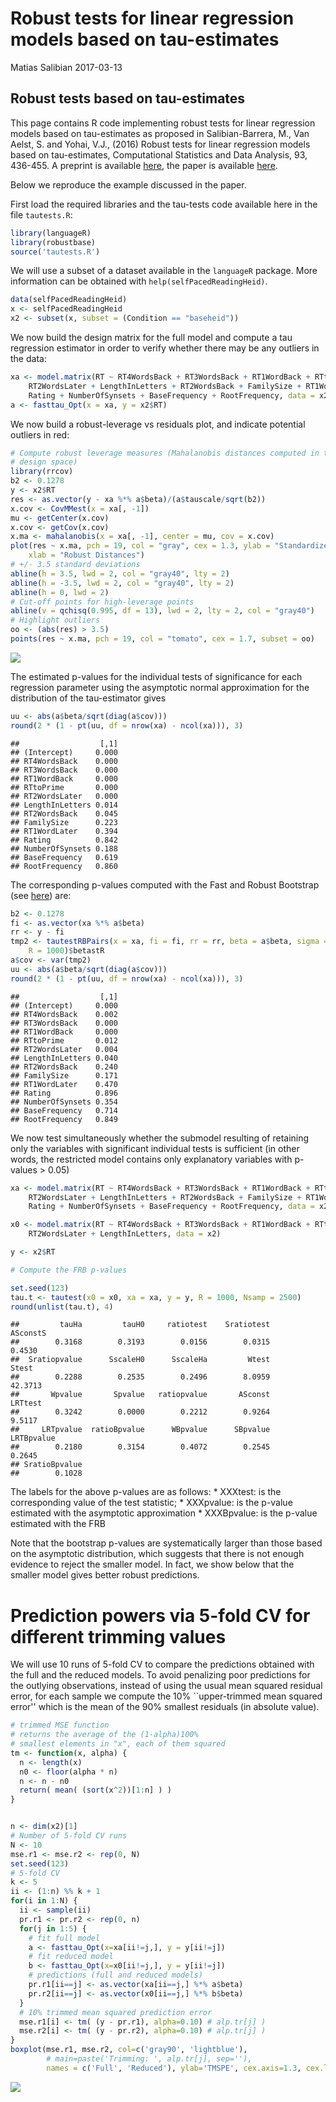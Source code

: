 Robust tests for linear regression models based on tau-estimates
================
Matias Salibian
2017-03-13

Robust tests based on tau-estimates
-----------------------------------

This page contains R code implementing robust tests for linear regression models based on tau-estimates as proposed in Salibian-Barrera, M., Van Aelst, S. and Yohai, V.J., (2016) Robust tests for linear regression models based on tau-estimates, Computational Statistics and Data Analysis, 93, 436-455. A preprint is available [here](https://www.stat.ubc.ca/~matias/tau-tests-rev1.pdf), the paper is available [here](http://dx.doi.org/10.1016/j.csda.2014.09.012).

Below we reproduce the example discussed in the paper.

First load the required libraries and the tau-tests code available here in the file `tautests.R`:

``` r
library(languageR)
library(robustbase)
source('tautests.R')
```

We will use a subset of a dataset available in the `languageR` package. More information can be obtained with `help(selfPacedReadingHeid)`.

``` r
data(selfPacedReadingHeid)
x <- selfPacedReadingHeid
x2 <- subset(x, subset = (Condition == "baseheid"))
```

We now build the design matrix for the full model and compute a tau regression estimator in order to verify whether there may be any outliers in the data:

``` r
xa <- model.matrix(RT ~ RT4WordsBack + RT3WordsBack + RT1WordBack + RTtoPrime + 
    RT2WordsLater + LengthInLetters + RT2WordsBack + FamilySize + RT1WordLater + 
    Rating + NumberOfSynsets + BaseFrequency + RootFrequency, data = x2)
a <- fasttau_Opt(x = xa, y = x2$RT)
```

We now build a robust-leverage vs residuals plot, and indicate potential outliers in red:

``` r
# Compute robust leverage measures (Mahalanobis distances computed in the
# design space)
library(rrcov)
b2 <- 0.1278
y <- x2$RT
res <- as.vector(y - xa %*% a$beta)/(a$tauscale/sqrt(b2))
x.cov <- CovMMest(x = xa[, -1])
mu <- getCenter(x.cov)
x.cov <- getCov(x.cov)
x.ma <- mahalanobis(x = xa[, -1], center = mu, cov = x.cov)
plot(res ~ x.ma, pch = 19, col = "gray", cex = 1.3, ylab = "Standardized residuals", 
    xlab = "Robust Distances")
# +/- 3.5 standard deviations
abline(h = 3.5, lwd = 2, col = "gray40", lty = 2)
abline(h = -3.5, lwd = 2, col = "gray40", lty = 2)
abline(h = 0, lwd = 2)
# Cut-off points for high-leverage points
abline(v = qchisq(0.995, df = 13), lwd = 2, lty = 2, col = "gray40")
# Highlight outliers
oo <- (abs(res) > 3.5)
points(res ~ x.ma, pch = 19, col = "tomato", cex = 1.7, subset = oo)
```

![](README_files/figure-markdown_github/levres-1.png)

<!-- n <- nrow(x2) -->
The estimated p-values for the individual tests of significance for each regression parameter using the asymptotic normal approximation for the distribution of the tau-estimator gives

``` r
uu <- abs(a$beta/sqrt(diag(a$cov)))
round(2 * (1 - pt(uu, df = nrow(xa) - ncol(xa))), 3)
```

    ##                  [,1]
    ## (Intercept)     0.000
    ## RT4WordsBack    0.000
    ## RT3WordsBack    0.000
    ## RT1WordBack     0.000
    ## RTtoPrime       0.000
    ## RT2WordsLater   0.000
    ## LengthInLetters 0.014
    ## RT2WordsBack    0.045
    ## FamilySize      0.223
    ## RT1WordLater    0.394
    ## Rating          0.842
    ## NumberOfSynsets 0.188
    ## BaseFrequency   0.619
    ## RootFrequency   0.860

The corresponding p-values computed with the Fast and Robust Bootstrap (see [here](http://here)) are:

``` r
b2 <- 0.1278
fi <- as.vector(xa %*% a$beta)
rr <- y - fi
tmp2 <- tautestRBPairs(x = xa, fi = fi, rr = rr, beta = a$beta, sigma = a$scale, 
    R = 1000)$betastR
a$cov <- var(tmp2)
uu <- abs(a$beta/sqrt(diag(a$cov)))
round(2 * (1 - pt(uu, df = nrow(xa) - ncol(xa))), 3)
```

    ##                  [,1]
    ## (Intercept)     0.000
    ## RT4WordsBack    0.002
    ## RT3WordsBack    0.000
    ## RT1WordBack     0.000
    ## RTtoPrime       0.012
    ## RT2WordsLater   0.004
    ## LengthInLetters 0.040
    ## RT2WordsBack    0.240
    ## FamilySize      0.171
    ## RT1WordLater    0.470
    ## Rating          0.896
    ## NumberOfSynsets 0.354
    ## BaseFrequency   0.714
    ## RootFrequency   0.849

We now test simultaneously whether the submodel resulting of retaining only the variables with significant individual tests is sufficient (in other words, the restricted model contains only explanatory variables with p-values &gt; 0.05)

``` r
xa <- model.matrix(RT ~ RT4WordsBack + RT3WordsBack + RT1WordBack + RTtoPrime + 
    RT2WordsLater + LengthInLetters + RT2WordsBack + FamilySize + RT1WordLater + 
    Rating + NumberOfSynsets + BaseFrequency + RootFrequency, data = x2)

x0 <- model.matrix(RT ~ RT4WordsBack + RT3WordsBack + RT1WordBack + RTtoPrime + 
    RT2WordsLater + LengthInLetters, data = x2)

y <- x2$RT

# Compute the FRB p-values

set.seed(123)
tau.t <- tautest(x0 = x0, xa = xa, y = y, R = 1000, Nsamp = 2500)
round(unlist(tau.t), 4)
```

    ##         tauHa         tauH0     ratiotest    Sratiotest      ASconstS 
    ##        0.3168        0.3193        0.0156        0.0315        0.4530 
    ##  Sratiopvalue      SscaleH0      SscaleHa         Wtest         Stest 
    ##        0.2288        0.2535        0.2496        8.0959       42.3713 
    ##       Wpvalue       Spvalue   ratiopvalue       ASconst       LRTtest 
    ##        0.3242        0.0000        0.2212        0.9264        9.5117 
    ##     LRTpvalue  ratioBpvalue      WBpvalue      SBpvalue    LRTBpvalue 
    ##        0.2180        0.3154        0.4072        0.2545        0.2645 
    ## SratioBpvalue 
    ##        0.1028

The labels for the above p-values are as follows: \* XXXtest: is the corresponding value of the test statistic; \* XXXpvalue: is the p-value estimated with the asymptotic approximation \* XXXBpvalue: is the p-value estimated with the FRB

Note that the bootstrap p-values are systematically larger than those based on the asymptotic distribution, which suggests that there is not enough evidence to reject the smaller model. In fact, we show below that the smaller model gives better robust predictions.

Prediction powers via 5-fold CV for different trimming values
=============================================================

We will use 10 runs of 5-fold CV to compare the predictions obtained with the full and the reduced models. To avoid penalizing poor predictions for the outlying observations, instead of using the usual mean squared residual error, for each sample we compute the 10% \`\`upper-trimmed mean squared error'' which is the mean of the 90% smallest residuals (in absolute value).

``` r
# trimmed MSE function
# returns the average of the (1-alpha)100%
# smallest elements in "x", each of them squared
tm <- function(x, alpha) {
  n <- length(x)
  n0 <- floor(alpha * n)
  n <- n - n0
  return( mean( (sort(x^2))[1:n] ) )
}


n <- dim(x2)[1]
# Number of 5-fold CV runs
N <- 10
mse.r1 <- mse.r2 <- rep(0, N) 
set.seed(123)
# 5-fold CV
k <- 5
ii <- (1:n) %% k + 1 
for(i in 1:N) {
  ii <- sample(ii)
  pr.r1 <- pr.r2 <- rep(0, n)
  for(j in 1:5) {
    # fit full model
    a <- fasttau_Opt(x=xa[ii!=j,], y = y[ii!=j])
    # fit reduced model
    b <- fasttau_Opt(x=x0[ii!=j,], y = y[ii!=j])
    # predictions (full and reduced models)
    pr.r1[ii==j] <- as.vector(xa[ii==j,] %*% a$beta)
    pr.r2[ii==j] <- as.vector(x0[ii==j,] %*% b$beta)
  }
  # 10% trimmed mean squared prediction error
  mse.r1[i] <- tm( (y - pr.r1), alpha=0.10) # alp.tr[j] ) 
  mse.r2[i] <- tm( (y - pr.r2), alpha=0.10) # alp.tr[j] ) 
}
boxplot(mse.r1, mse.r2, col=c('gray90', 'lightblue'),
        # main=paste('Trimming: ', alp.tr[j], sep=''),
        names = c('Full', 'Reduced'), ylab='TMSPE', cex.axis=1.3, cex.lab=1.3)
```

![](README_files/figure-markdown_github/preds-1.png)

<!-- The next plot shows the results of 100 runs -->
<!-- of 5-fold CV, which confirm these results: -->
<!-- ```{R preds2, fig.height=7, fig.width=7, tidy=TRUE, warning=FALSE, message=FALSE, cache=TRUE, echo=FALSE} -->
<!-- n <- dim(x2)[1] -->
<!-- # Number of 5-fold CV runs -->
<!-- N <- 100 -->
<!-- mse.r1 <- mse.r2 <- rep(0, N)  -->
<!-- set.seed(123) -->
<!-- # 5-fold CV -->
<!-- k <- 5 -->
<!-- ii <- (1:n) %% k + 1  -->
<!-- for(i in 1:N) { -->
<!--   ii <- sample(ii) -->
<!--   pr.r1 <- pr.r2 <- rep(0, n) -->
<!--   for(j in 1:5) { -->
<!--     # fit full model -->
<!--     a <- fasttau_Opt(x=xa[ii!=j,], y = y[ii!=j]) -->
<!--     # fit reduced model -->
<!--     b <- fasttau_Opt(x=x0[ii!=j,], y = y[ii!=j]) -->
<!--     # predictions (full and reduced models) -->
<!--     pr.r1[ii==j] <- as.vector(xa[ii==j,] %*% a$beta) -->
<!--     pr.r2[ii==j] <- as.vector(x0[ii==j,] %*% b$beta) -->
<!--   } -->
<!--   # 10% trimmed mean squared prediction error -->
<!--   mse.r1[i] <- tm( (y - pr.r1), alpha=0.10) # alp.tr[j] )  -->
<!--   mse.r2[i] <- tm( (y - pr.r2), alpha=0.10) # alp.tr[j] )  -->
<!-- } -->
<!-- boxplot(mse.r1, mse.r2, col=c('gray90', 'lightblue'), -->
<!--         # main=paste('Trimming: ', alp.tr[j], sep=''), -->
<!--         names = c('Full', 'Reduced'), ylab='TMSPE', cex.axis=1.3, cex.lab=1.3) -->
<!-- ``` -->
